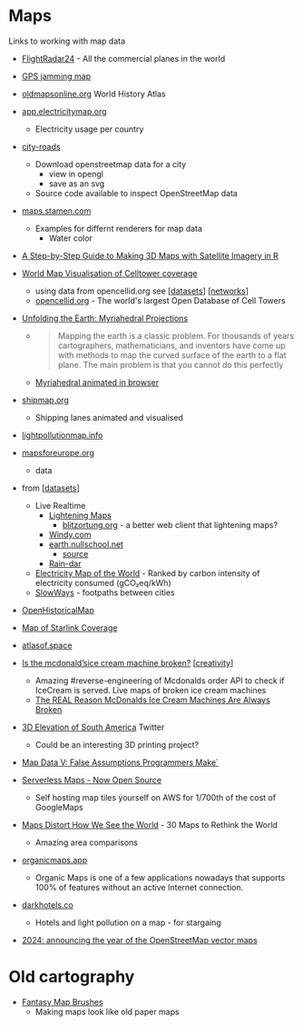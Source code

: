 Maps
====

Links to working with map data
* [FlightRadar24](https://www.flightradar24.com/) - All the commercial planes in the world
* [GPS jamming map](https://www.flightradar24.com/data/gps-jamming)
* [oldmapsonline.org](https://www.oldmapsonline.org/) World History Atlas
* [app.electricitymap.org](https://app.electricitymap.org/map)
    * Electricity usage per country
* [city-roads](https://anvaka.github.io/city-roads/)
    * Download openstreetmap data for a city 
        * view in opengl
        * save as an svg
    * Source code available to inspect OpenStreetMap data
* [maps.stamen.com](http://maps.stamen.com/)
    * Examples for differnt renderers for map data
        * Water color
* [A Step-by-Step Guide to Making 3D Maps with Satellite Imagery in R](https://www.tylermw.com/a-step-by-step-guide-to-making-3d-maps-with-satellite-imagery-in-r/)
* [World Map Visualisation of Celltower coverage](https://alpercinar.com/open-cell-id/)
    * using data from opencellid.org see [[datasets]] [[networks]]
    * [opencellid.org](https://www.opencellid.org/) - The world's largest Open Database of Cell Towers
* [Unfolding the Earth: Myriahedral Projections](https://www.win.tue.nl/~vanwijk/myriahedral/)
    * > Mapping the earth is a classic problem. For thousands of years cartographers, mathematicians, and inventors have come up with methods to map the curved surface of the earth to a flat plane. The main problem is that you cannot do this perfectly
    * [Myriahedral animated in browser](http://philogb.github.io/page/myriahedral)
* [shipmap.org](https://www.shipmap.org/)
    * Shipping lanes animated and visualised
* [lightpollutionmap.info](https://www.lightpollutionmap.info)
* [mapsforeurope.org](https://www.mapsforeurope.org/)
    * data
* from [[datasets]]
    * Live Realtime
        * [Lightening Maps](https://www.lightningmaps.org/)
            * [blitzortung.org](https://www.blitzortung.org/en/live_lightning_maps.php?map=12) - a better web client that lightening maps?
        * [Windy.com](https://www.windy.com/)
        * [earth.nullschool.net](https://earth.nullschool.net/)
            * [source](https://github.com/cambecc/earth)
        * [Rain-dar](https://meteoradar.co.uk/realtime-rainradar)
    * [Electricity Map of the World](https://www.electricitymap.org/) - Ranked by carbon intensity of electricity consumed (gCO₂eq/kWh)
    * [SlowWays](https://slowways.uk/) - footpaths between cities
* [OpenHistoricalMap](https://www.openhistoricalmap.org/)

* [Map of Starlink Coverage](https://www.google.com/maps/d/u/0/viewer?mid=1H1x8jZs8vfjy60TvKgpbYs_grargieVw&ll=44.25360346049032%2C-101.80770101330125&z=4)
* [atlasof.space](https://atlasof.space/)
* [Is the mcdonald’sice cream machine broken?](https://mcbroken.com/) [[creativity]]
    * Amazing #reverse-engineering of Mcdonalds order API to check if IceCream is served. Live maps of broken ice cream machines
    * [The REAL Reason McDonalds Ice Cream Machines Are Always Broken](https://www.youtube.com/watch?v=SrDEtSlqJC4)


* [3D Elevation of South America](https://twitter.com/geo_spatialist/status/1458092581884203029) Twitter
    * Could be an interesting 3D printing project?
* [Map Data V: False Assumptions Programmers Make`](https://solutionspace.blog/2022/06/18/map-data-v-false-assumptions-programmers-make/)

* [Serverless Maps - Now Open Source](https://protomaps.com/blog/serverless-maps-now-open-source)
    * Self hosting map tiles yourself on AWS for 1/700th of the cost of GoogleMaps

* [Maps Distort How We See the World](https://unchartedterritories.tomaspueyo.com/p/maps-distort-how-we-see-the-world) - 30 Maps to Rethink the World
    * Amazing area comparisons

* [organicmaps.app](https://organicmaps.app/)
    * Organic Maps is one of a few applications nowadays that supports 100% of features without an active Internet connection.

* [darkhotels.co](https://darkhotels.co/)
    * Hotels and light pollution on a map - for stargaing

* [2024: announcing the year of the OpenStreetMap vector maps](https://blog.openstreetmap.org/2024/02/11/2024-announcing-the-year-of-the-openstreetmap-vector-maps/)

Old cartography
===============

* [Fantasy Map Brushes](https://kmalexander.com/free-stuff/fantasy-map-brushes/)
    * Making maps look like old paper maps

[//begin]: # "Autogenerated link references for markdown compatibility"
[datasets]: datasets.md "Unsorted"
[networks]: networks.md "Networks"
[creativity]: creativity.md "Creativity"
[//end]: # "Autogenerated link references"